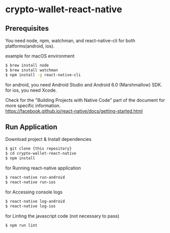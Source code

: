 # crypto-wallet-react-native

## Prerequisites
You need node, npm, watchman, and react-native-cli for both platforms(android, ios).

example for macOS environment
```bash
$ brew install node
$ brew install watchman
$ npm install -g react-native-cli
```

for android, you need Android Studio and Android 6.0 (Marshmallow) SDK.  
for ios, you need Xcode.

Check for the "Building Projects with Native Code" part of the document for more specific information.  
https://facebook.github.io/react-native/docs/getting-started.html

## Run Application
Download project & Install dependencies
```bash
$ git clone {this repository}
$ cd crypto-wallet-react-native
$ npm install
```

for Running react-native application
```bash
$ react-native run-android
$ react-native run-ios
```

for Accessing console logs
```bash
$ react-native log-android
$ react-native log-ios
```

for Linting the javascript code (not necessary to pass)
```bash
$ npm run lint
```
